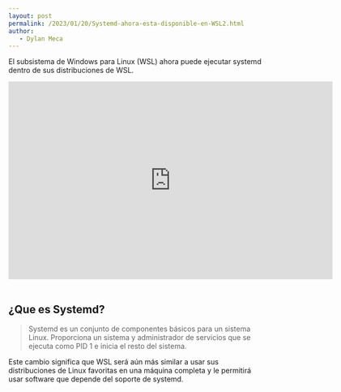 ```yaml
---
layout: post
permalink: /2023/01/20/Systemd-ahora-esta-disponible-en-WSL2.html
author:
   - Dylan Meca
---
```


El subsistema de Windows para Linux (WSL) ahora puede ejecutar systemd dentro de sus distribuciones de WSL.

<div class='youtube-video'>
  <iframe title="video" width="640" height="390" src="https://www.youtube.com/embed/Ja3qikzd-as" frameborder="0" allowfullscreen></iframe>
</div>
<br />

## ¿Que es Systemd?

> Systemd es un conjunto de componentes básicos para un sistema Linux. Proporciona un sistema y administrador de servicios que se ejecuta como PID 1 e inicia el resto del sistema.

Este cambio significa que WSL será aún más similar a usar sus distribuciones de Linux favoritas en una máquina completa y le permitirá usar software que depende del soporte de systemd.
